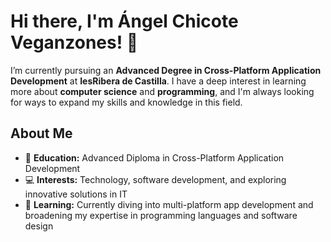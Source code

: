 # Hi there, I'm Ángel Chicote Veganzones! 👋

I’m currently pursuing an **Advanced Degree in Cross-Platform Application Development** at **IesRibera de Castilla**. I have a deep interest in learning more about **computer science** and **programming**, and I'm always looking for ways to expand my skills and knowledge in this field.

## About Me
- 📘 **Education:** Advanced Diploma in Cross-Platform Application Development
- 💻 **Interests:** Technology, software development, and exploring innovative solutions in IT
- 🌱 **Learning:** Currently diving into multi-platform app development and broadening my expertise in programming languages and software design

